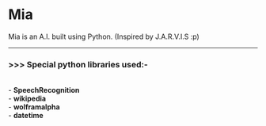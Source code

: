 # Mia
Mia is an A.I. built using Python. (Inspired by J.A.R.V.I.S :p)
<hr>
<h3>>>> Special python libraries used:-</h3><br>
 - <b>SpeechRecognition</b><br>
 - <b>wikipedia</b><br>
 - <b>wolframalpha</b><br>
 - <b>datetime</b><br>
